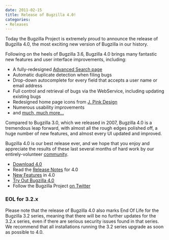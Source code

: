 ```yaml
---
date: 2011-02-15
title: Release of Bugzilla 4.0!
categories:
- Releases
---
```


Today the Bugzilla Project is extremely proud to announce the release of Bugzilla 4.0, the most exciting new version of Bugzilla in our history.

Following on the heels of Bugzilla 3.6, Bugzilla 4.0 brings many fantastic new features and user interface improvements, including:

*   A fully-redesigned [Advanced Search page](https://landfill.bugzilla.org/bugzilla-4.0-branch/query.cgi?format=advanced)
*   Automatic duplicate detection when filing bugs
*   Drop-down autocomplete for every field that accepts a user name or email address
*   Full control and retrieval of bugs via the WebService, including updating existing bugs
*   Redesigned home page icons from [J. Pink Design](http://www.jpink.co.uk/)
*   Numerous usability improvements
*   and [much, much more...](/releases/4.0/#v40_feat)

Compared to Bugzilla 3.0, which we released in 2007, Bugzilla 4.0 is a tremendous leap forward, with almost all the rough edges polished off, a huge number of new features, and almost every UI updated and improved.

Bugzilla 4.0 is our best release ever, and we hope that you enjoy and appreciate the results of these last several months of hard work by our entirely-volunteer [community](/developers/profiles.html).

*   [Download 4.0](/download/#v40)
*   Read the [Release Notes](/releases/4.0/) for 4.0
*   [New Features](/releases/4.0/#v40_feat) in 4.0
*   [Try Out Bugzilla 4.0](https://landfill.bugzilla.org/bugzilla-4.0-branch/)
*   Follow the Bugzilla Project [on Twitter](https://twitter.com/bugzilla)

### EOL for 3.2.x

Please note that the release of Bugzilla 4.0 also marks End Of Life for the Bugzilla 3.2 series, meaning that there will be no further updates for the 3.2.x series, even if there are serious security issues found in that series. We recommend that all installations running the 3.2 series upgrade as soon as possible to 4.0.

